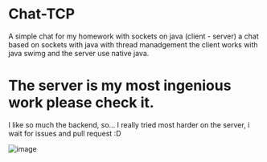 # Chat-TCP
A simple chat for my homework with sockets on java (client - server)
a chat based on sockets with java with thread manadgement the client works with java swimg and the server use native java.

# The server is my most ingenious work please check it.
I like so much the backend, so... I really tried most harder on the server, i wait for issues and pull request :D


![image](https://user-images.githubusercontent.com/62081821/215393739-69a4de29-d421-4ad7-8acc-fdad16da5129.png)



